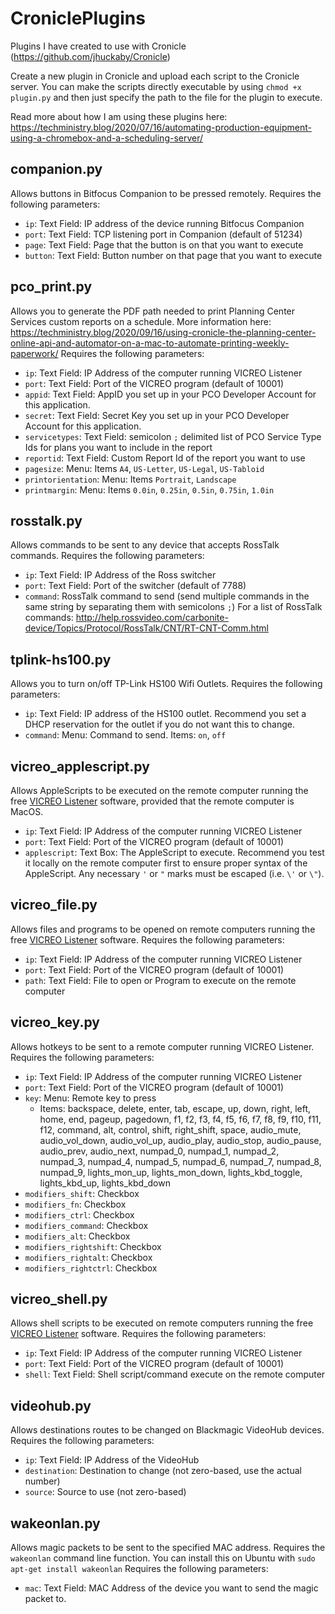 # CroniclePlugins
Plugins I have created to use with Cronicle (https://github.com/jhuckaby/Cronicle)

Create a new plugin in Cronicle and upload each script to the Cronicle server. You can make the scripts directly executable by using `chmod +x plugin.py` and then just specify the path to the file for the plugin to execute.

Read more about how I am using these plugins here: https://techministry.blog/2020/07/16/automating-production-equipment-using-a-chromebox-and-a-scheduling-server/

## companion.py
Allows buttons in Bitfocus Companion to be pressed remotely.
Requires the following parameters:
* `ip`: Text Field: IP address of the device running Bitfocus Companion
* `port`: Text Field: TCP listening port in Companion (default of 51234)
* `page`: Text Field: Page that the button is on that you want to execute
* `button`: Text Field: Button number on that page that you want to execute

## pco_print.py
Allows you to generate the PDF path needed to print Planning Center Services custom reports on a schedule. More information here: https://techministry.blog/2020/09/16/using-cronicle-the-planning-center-online-api-and-automator-on-a-mac-to-automate-printing-weekly-paperwork/
Requires the following parameters:
* `ip`: Text Field: IP Address of the computer running VICREO Listener
* `port`: Text Field: Port of the VICREO program (default of 10001)
* `appid`: Text Field: AppID you set up in your PCO Developer Account for this application.
* `secret`: Text Field: Secret Key you set up in your PCO Developer Account for this application.
* `servicetypes`: Text Field: semicolon `;` delimited list of PCO Service Type Ids for plans you want to include in the report
* `reportid`: Text Field: Custom Report Id of the report you want to use
* `pagesize`: Menu: Items `A4`, `US-Letter`, `US-Legal`, `US-Tabloid`
* `printorientation`: Menu: Items `Portrait`, `Landscape`
* `printmargin`: Menu: Items `0.0in`, `0.25in`, `0.5in`, `0.75in`, `1.0in` 

## rosstalk.py
Allows commands to be sent to any device that accepts RossTalk commands.
Requires the following parameters:
* `ip`: Text Field: IP Address of the Ross switcher
* `port`: Text Field: Port of the switcher (default of 7788)
* `command`: RossTalk command to send (send multiple commands in the same string by separating them with semicolons `;`) For a list of RossTalk commands: http://help.rossvideo.com/carbonite-device/Topics/Protocol/RossTalk/CNT/RT-CNT-Comm.html

## tplink-hs100.py
Allows you to turn on/off TP-Link HS100 Wifi Outlets.
Requires the following parameters:
* `ip`: Text Field: IP address of the HS100 outlet. Recommend you set a DHCP reservation for the outlet if you do not want this to change.
* `command`: Menu: Command to send. Items: `on`, `off`

## vicreo_applescript.py
Allows AppleScripts to be executed on the remote computer running the free [VICREO Listener](https://jeffreydavidsz.github.io/VICREO-Listener/) software, provided that the remote computer is MacOS.
* `ip`: Text Field: IP Address of the computer running VICREO Listener
* `port`: Text Field: Port of the VICREO program (default of 10001)
* `applescript`: Text Box: The AppleScript to execute. Recommend you test it locally on the remote computer first to ensure proper syntax of the AppleScript. Any necessary `'` or `"` marks must be escaped (i.e. `\'` or `\"`).

## vicreo_file.py
Allows files and programs to be opened on remote computers running the free [VICREO Listener](https://jeffreydavidsz.github.io/VICREO-Listener/) software.
Requires the following parameters:
* `ip`: Text Field: IP Address of the computer running VICREO Listener
* `port`: Text Field: Port of the VICREO program (default of 10001)
* `path`: Text Field: File to open or Program to execute on the remote computer

## vicreo_key.py
Allows hotkeys to be sent to a remote computer running VICREO Listener.
Requires the following parameters:
* `ip`: Text Field: IP Address of the computer running VICREO Listener
* `port`: Text Field: Port of the VICREO program (default of 10001)
* `key`: Menu: Remote key to press
  * Items: backspace, delete, enter, tab, escape, up, down, right, left, home, end, pageup, pagedown, f1, f2, f3, f4, f5, f6, f7, f8, f9, f10, f11, f12, command, alt, control, shift, right_shift, space, audio_mute, audio_vol_down, audio_vol_up, audio_play, audio_stop, audio_pause, audio_prev, audio_next, numpad_0, numpad_1, numpad_2, numpad_3, numpad_4, numpad_5, numpad_6, numpad_7, numpad_8, numpad_9, lights_mon_up, lights_mon_down, lights_kbd_toggle, lights_kbd_up, lights_kbd_down
* `modifiers_shift`: Checkbox
* `modifiers_fn`: Checkbox
* `modifiers_ctrl`: Checkbox
* `modifiers_command`: Checkbox
* `modifiers_alt`: Checkbox
* `modifiers_rightshift`: Checkbox
* `modifiers_rightalt`: Checkbox
* `modifiers_rightctrl`: Checkbox

## vicreo_shell.py
Allows shell scripts to be executed on remote computers running the free [VICREO Listener](https://jeffreydavidsz.github.io/VICREO-Listener/) software.
Requires the following parameters:
* `ip`: Text Field: IP Address of the computer running VICREO Listener
* `port`: Text Field: Port of the VICREO program (default of 10001)
* `shell`: Text Field: Shell script/command execute on the remote computer

## videohub.py
Allows destinations routes to be changed on Blackmagic VideoHub devices.
Requires the following parameters:
* `ip`: Text Field: IP Address of the VideoHub
* `destination`: Destination to change (not zero-based, use the actual number)
* `source`: Source to use (not zero-based)

## wakeonlan.py
Allows magic packets to be sent to the specified MAC address. Requires the `wakeonlan` command line function. You can install this on Ubuntu with `sudo apt-get install wakeonlan`
Requires the following parameters:
* `mac`: Text Field: MAC Address of the device you want to send the magic packet to.
